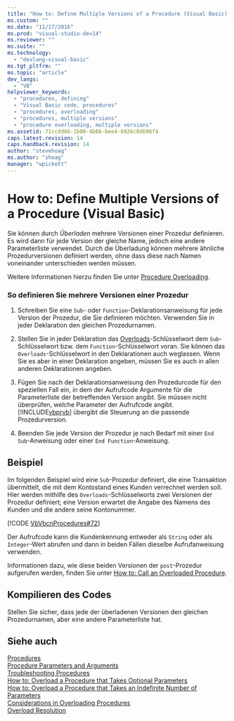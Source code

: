 ```yaml
---
title: "How to: Define Multiple Versions of a Procedure (Visual Basic) | Microsoft Docs"
ms.custom: ""
ms.date: "11/17/2016"
ms.prod: "visual-studio-dev14"
ms.reviewer: ""
ms.suite: ""
ms.technology: 
  - "devlang-visual-basic"
ms.tgt_pltfrm: ""
ms.topic: "article"
dev_langs: 
  - "VB"
helpviewer_keywords: 
  - "procedures, defining"
  - "Visual Basic code, procedures"
  - "procedures, overloading"
  - "procedures, multiple versions"
  - "procedure overloading, multiple versions"
ms.assetid: 71ccdd66-1b00-4b66-bee4-6926c0d696f4
caps.latest.revision: 14
caps.handback.revision: 14
author: "stevehoag"
ms.author: "shoag"
manager: "wpickett"
---
```

# How to: Define Multiple Versions of a Procedure (Visual Basic)
Sie können durch *Überladen* mehrere Versionen einer Prozedur definieren. Es wird dann für jede Version der gleiche Name, jedoch eine andere Parameterliste verwendet.  Durch die Überladung können mehrere ähnliche Prozedurversionen definiert werden, ohne dass diese nach Namen voneinander unterschieden werden müssen.  
  
 Weitere Informationen hierzu finden Sie unter [Procedure Overloading](../../../../visual-basic/programming-guide/language-features/procedures/procedure-overloading.md).  
  
### So definieren Sie mehrere Versionen einer Prozedur  
  
1.  Schreiben Sie eine `Sub`\- oder `Function`\-Deklarationsanweisung für jede Version der Prozedur, die Sie definieren möchten.  Verwenden Sie in jeder Deklaration den gleichen Prozedurnamen.  
  
2.  Stellen Sie in jeder Deklaration das [Overloads](../../../../visual-basic/language-reference/modifiers/overloads.md)\-Schlüsselwort dem `Sub`\-Schlüsselwort bzw. dem `Function`\-Schlüsselwort voran.  Sie können das `Overloads`\-Schlüsselwort in den Deklarationen auch weglassen. Wenn Sie es aber in einer Deklaration angeben, müssen Sie es auch in allen anderen Deklarationen angeben.  
  
3.  Fügen Sie nach der Deklarationsanweisung den Prozedurcode für den speziellen Fall ein, in dem der Aufrufcode Argumente für die Parameterliste der betreffenden Version angibt.  Sie müssen nicht überprüfen, welche Parameter der Aufrufcode angibt.  [!INCLUDE[vbprvb](../../../../csharp/programming-guide/concepts/linq/includes/vbprvb_md.md)] übergibt die Steuerung an die passende Prozedurversion.  
  
4.  Beenden Sie jede Version der Prozedur je nach Bedarf mit einer `End Sub`\-Anweisung oder einer `End Function`\-Anweisung.  
  
## Beispiel  
 Im folgenden Beispiel wird eine `Sub`\-Prozedur definiert, die eine Transaktion übermittelt, die mit dem Kontostand eines Kunden verrechnet werden soll.  Hier werden mithilfe des `Overloads`\-Schlüsselworts zwei Versionen der Prozedur definiert; eine Version erwartet die Angabe des Namens des Kunden und die andere seine Kontonummer.  
  
 [!CODE [VbVbcnProcedures#72](../CodeSnippet/VS_Snippets_VBCSharp/VbVbcnProcedures#72)]  
  
 Der Aufrufcode kann die Kundenkennung entweder als `String` oder als `Integer`\-Wert abrufen und dann in beiden Fällen dieselbe Aufrufanweisung verwenden.  
  
 Informationen dazu, wie diese beiden Versionen der `post`\-Prozedur aufgerufen werden, finden Sie unter [How to: Call an Overloaded Procedure](../../../../visual-basic/programming-guide/language-features/procedures/how-to-call-an-overloaded-procedure.md).  
  
## Kompilieren des Codes  
 Stellen Sie sicher, dass jede der überladenen Versionen den gleichen Prozedurnamen, aber eine andere Parameterliste hat.  
  
## Siehe auch  
 [Procedures](../../../../visual-basic/programming-guide/language-features/procedures/index.md)   
 [Procedure Parameters and Arguments](../../../../visual-basic/programming-guide/language-features/procedures/procedure-parameters-and-arguments.md)   
 [Troubleshooting Procedures](../../../../visual-basic/programming-guide/language-features/procedures/troubleshooting-procedures.md)   
 [How to: Overload a Procedure that Takes Optional Parameters](../../../../visual-basic/programming-guide/language-features/procedures/how-to-overload-a-procedure-that-takes-optional-parameters.md)   
 [How to: Overload a Procedure that Takes an Indefinite Number of Parameters](../../../../visual-basic/programming-guide/language-features/procedures/how-to-overload-a-procedure-that-takes-an-indefinite-number-of-parameters.md)   
 [Considerations in Overloading Procedures](../../../../visual-basic/programming-guide/language-features/procedures/considerations-in-overloading-procedures.md)   
 [Overload Resolution](../../../../visual-basic/programming-guide/language-features/procedures/overload-resolution.md)
